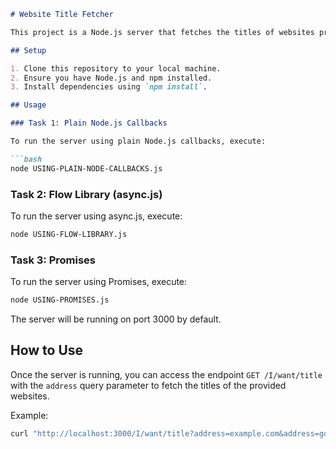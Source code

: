 ```markdown
# Website Title Fetcher

This project is a Node.js server that fetches the titles of websites provided as query parameters in the URL. It includes implementations for fetching website titles using plain Node.js callbacks, a flow library (async.js), and Promises.

## Setup

1. Clone this repository to your local machine.
2. Ensure you have Node.js and npm installed.
3. Install dependencies using `npm install`.

## Usage

### Task 1: Plain Node.js Callbacks

To run the server using plain Node.js callbacks, execute:

```bash
node USING-PLAIN-NODE-CALLBACKS.js
```

### Task 2: Flow Library (async.js)

To run the server using async.js, execute:

```bash
node USING-FLOW-LIBRARY.js
```

### Task 3: Promises

To run the server using Promises, execute:

```bash
node USING-PROMISES.js
```

The server will be running on port 3000 by default.

## How to Use

Once the server is running, you can access the endpoint `GET /I/want/title` with the `address` query parameter to fetch the titles of the provided websites.

Example:

```bash
curl "http://localhost:3000/I/want/title?address=example.com&address=google.com"
```
